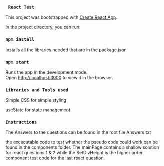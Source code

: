 ### ` React Test`


This project was bootstrapped with [Create React App](https://github.com/facebook/create-react-app).

In the project directory, you can run:

### `npm install`

Installs all the libraries needed that are in the package.json

### `npm start`

Runs the app in the development mode.\
Open [http://localhost:3000](http://localhost:3000) to view it in the browser.


### `Libraries and Tools used`

Simple CSS for  simple styling

useState for state management


### `Instructions`

The Answers to the questions can be found in the root file Answers.txt

the excecutable code to test whether the pseudo code could work can be found in the components folder. The mainPage contains a shallow solution for react questions 1 & 2 while the SetDivHeight is the higher order component test code for the last react question.

